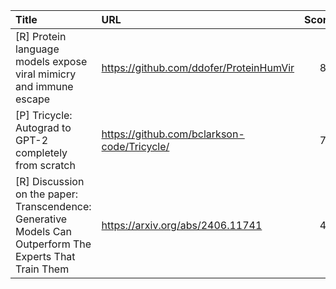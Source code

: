 | Title                                                                                                    | URL                                         |   Score | Date                |
|:---------------------------------------------------------------------------------------------------------|:--------------------------------------------|--------:|:--------------------|
| [R]  Protein language models expose viral mimicry and immune escape                                      | https://github.com/ddofer/ProteinHumVir     |      85 | 2024-07-16 09:13:15 |
| [P] Tricycle: Autograd to GPT-2 completely from scratch                                                  | https://github.com/bclarkson-code/Tricycle/ |      70 | 2024-07-16 16:26:12 |
| [R] Discussion on the paper: Transcendence: Generative Models Can Outperform The Experts That Train Them | https://arxiv.org/abs/2406.11741            |      41 | 2024-07-16 14:27:21 |